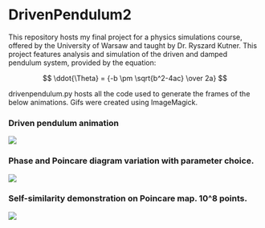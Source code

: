 # DrivenPendulum2

This repository hosts my final project for a physics simulations course, offered by the University of Warsaw and taught by Dr. Ryszard Kutner. This project features analysis and simulation of the driven and damped pendulum system, provided by the equation:

$$ \ddot{\Theta} = {-b \pm \sqrt{b^2-4ac} \over 2a} $$

drivenpendulum.py hosts all the code used to generate the frames of the below animations. Gifs were created using ImageMagick. 

### Driven pendulum animation ###
![](https://github.com/RobertRuta/DrivenPendulum2/blob/main/animation/anim_q4_g15_30s.gif)
### Phase and Poincare diagram variation with parameter choice. ###
![](https://github.com/RobertRuta/DrivenPendulum2/blob/main/PhaseAndPoincare_frames/Poincare_Phase.gif)
### Self-similarity demonstration on Poincare map. 10^8 points. ###
![](https://github.com/RobertRuta/DrivenPendulum2/blob/main/Self-similarity/anim_samopodo_6.gif)
